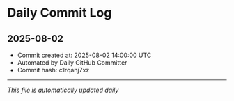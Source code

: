 # Daily Commit Log

## 2025-08-02

- Commit created at: 2025-08-02 14:00:00 UTC
- Automated by Daily GitHub Committer
- Commit hash: c1rqanj7xz

---
*This file is automatically updated daily*